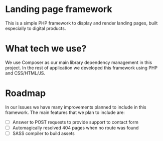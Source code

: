 # Landing page framework
This is a simple PHP framework to display and render landing pages, built especially to digital products.

# What tech we use?
We use Composer as our main library dependency management in this project. In the rest of application we developed this framework using PHP and CSS/HTML/JS. 

# Roadmap
In our Issues we have many improvements planned to include in this framework. The main features that we plan to include are:

- [ ] Answer to POST requests to provide support to contact form
- [ ] Automagically resolved 404 pages when no route was found
- [ ] SASS compiler to build assets